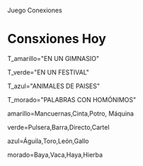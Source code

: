 Juego Conexiones
# Consxiones Hoy #

T_amarillo="EN UN GIMNASIO"

T_verde="EN UN FESTIVAL"

T_azul="ANIMALES DE PAISES"

T_morado="PALABRAS CON HOMÓNIMOS"

amarillo=Mancuernas,Cinta,Potro, Máquina

verde=Pulsera,Barra,Directo,Cartel

azul=Águila,Toro,León,Gallo

morado=Baya,Vaca,Haya,Hierba